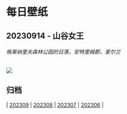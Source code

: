 # 每日壁纸

## 20230914 - 山谷女王

###### 格莱纳里夫森林公园的日落，安特里姆郡，爱尔兰

![](https://www.bing.com/th?id=OHR.GlenariffForest_ZH-CN7874768337_UHD.jpg)

## 归档

| [202309](/202309/README.md)
| [202308](/202308/README.md)
| [202307](/202307/README.md)
| [202306](/202306/README.md)
|